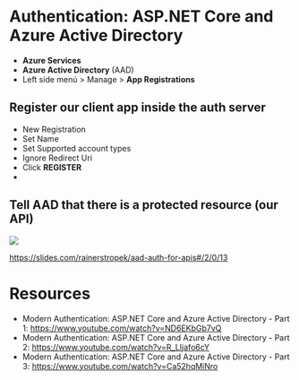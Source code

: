# Authentication: ASP.NET Core and Azure Active Directory

- **Azure Services**
- **Azure Active Directory** (AAD)
- Left side menú > Manage > **App Registrations**

## Register our client app inside the auth server

- New Registration
- Set Name
- Set Supported account types
- Ignore Redirect Uri
- Click **REGISTER**
- 

## Tell AAD that there is a protected resource (our API)


<img src="https://i.postimg.cc/0jdL19qT/aad-auth.jpg">

https://slides.com/rainerstropek/aad-auth-for-apis#/2/0/13

# Resources

- Modern Authentication: ASP.NET Core and Azure Active Directory - Part 1: https://www.youtube.com/watch?v=ND6EKbGb7vQ
- Modern Authentication: ASP.NET Core and Azure Active Directory - Part 2: https://www.youtube.com/watch?v=R_LIjafo6cY
- Modern Authentication: ASP.NET Core and Azure Active Directory - Part 3: https://www.youtube.com/watch?v=Ca52hqMiNro
